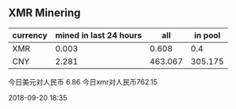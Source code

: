 ## XMR Minering

|currency|mined in last 24 hours|all|in pool|
|---|---|---|---|
|XMR|0.003|0.608|0.4|
|CNY|2.281|463.067|305.175|

今日美元对人民币 6.86	今日xmr对人民币762.15


2018-09-20 18:35